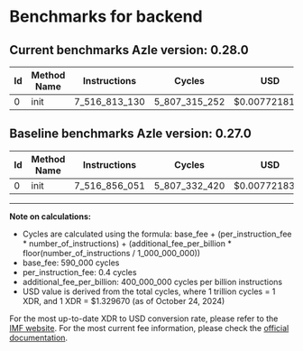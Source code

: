 # Benchmarks for backend

## Current benchmarks Azle version: 0.28.0

| Id  | Method Name | Instructions  | Cycles        | USD           | USD/Million Calls | Change                             |
| --- | ----------- | ------------- | ------------- | ------------- | ----------------- | ---------------------------------- |
| 0   | init        | 7_516_813_130 | 5_807_315_252 | $0.0077218129 | $7_721.81         | <font color="green">-42_921</font> |

## Baseline benchmarks Azle version: 0.27.0

| Id  | Method Name | Instructions  | Cycles        | USD           | USD/Million Calls |
| --- | ----------- | ------------- | ------------- | ------------- | ----------------- |
| 0   | init        | 7_516_856_051 | 5_807_332_420 | $0.0077218357 | $7_721.83         |

---

**Note on calculations:**

- Cycles are calculated using the formula: base_fee + (per_instruction_fee \* number_of_instructions) + (additional_fee_per_billion \* floor(number_of_instructions / 1_000_000_000))
- base_fee: 590_000 cycles
- per_instruction_fee: 0.4 cycles
- additional_fee_per_billion: 400_000_000 cycles per billion instructions
- USD value is derived from the total cycles, where 1 trillion cycles = 1 XDR, and 1 XDR = $1.329670 (as of October 24, 2024)

For the most up-to-date XDR to USD conversion rate, please refer to the [IMF website](https://www.imf.org/external/np/fin/data/rms_sdrv.aspx).
For the most current fee information, please check the [official documentation](https://internetcomputer.org/docs/current/developer-docs/gas-cost#execution).
